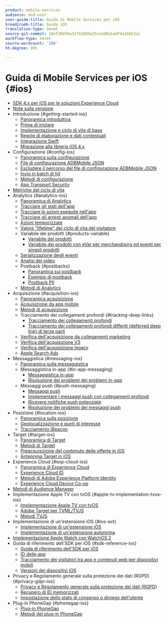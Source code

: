 ```yaml
---
product: mobile-services
audience: end-user
user-guide-title: Guida di Mobile Services per iOS
breadcrumb-title: Guida iOS
translation-type: tm+mt
source-git-commit: 18ef20df0a32741685e35cee98a1adf4a1b823a1
workflow-type: tm+mt
source-wordcount: '288'
ht-degree: 99%

---
```



# Guida di Mobile Services per iOS {#ios}

+ [SDK 4.x per iOS per le soluzioni Experience Cloud](overview.md)
+ [Note sulla versione](rel-notes.md)
+ Introduzione {#getting-started-ios}
   + [Panoramica introduttiva](getting-started/getting-started.md)
   + [Prima di iniziare](getting-started/requirements.md)
   + [Implementazione e ciclo di vita di base](getting-started/dev-qs.md)
   + [Regole di elaborazione e dati contestuali](getting-started/proc-rules.md)
   + [Integrazione Swift](getting-started/swift-integration.md)
   + [Migrazione alla libreria iOS 4.x](getting-started/migration-v3.md)
+ Configurazione {#config-ios}
   + [Panoramica sulla configurazione](configuration/configuration.md)
   + [File di configurazione ADBMobile JSON](configuration/json-config/json-config.md)
   + [Escludere il percorso del file di configurazione ADBMobile JSON](configuration/json-config/json-config-remote.md)
   + [Invio in batch di hit](configuration/hit-batching.md)
   + [Metodi di configurazione](configuration/sdk-methods.md)
   + [App Transport Security](configuration/app-transport-security.md)
+ [Metriche del ciclo di vita](metrics.md)
+ Analytics {#analytics-ios}
   + [Panoramica di Analytics](analytics-main/analytics-main.md)
   + [Tracciare gli stati dell&#39;app](analytics-main/states.md)
   + [Tracciare le azioni eseguite nell&#39;app](analytics-main/actions.md)
   + [Tracciare gli arresti anomali dell&#39;app](analytics-main/crashes.md)
   + [Azioni temporizzate](analytics-main/timed-actions.md)
   + [Valore &quot;lifetime&quot; del ciclo di vita del visitatore](analytics-main/lifetime-value.md)
   + Variabile dei prodotti {#products-variable}
      + [Variabile dei prodotti](analytics-main/products/products.md)
      + [Variabile dei prodotti con eVar per merchandising ed eventi per singoli prodotti](analytics-main/products/products-variable-evars-events.md)
   + [Serializzazione degli eventi](analytics-main/event-serialization.md)
   + [Analisi dei video](analytics-main/video-qs.md)
   + Postback {#postbacks}
      + [Panoramica sui postback](analytics-main/postback/postback.md)
      + [Esempio di postback](analytics-main/postback/postback-example.md)
      + [Postback PII](analytics-main/postback/c-pii-postbacks.md)
   + [Metodi di Analytics](analytics-main/analytics-methods.md)
+ Acquisizione {#acquisition-ios}
   + [Panoramica acquisizione](acquisition-main/acquisition-main.md)
   + [Acquisizione da app mobile](acquisition-main/acquisition.md)
   + [Metodi di acquisizione](acquisition-main/c-acquisition-methods.md)
   + Tracciamento dei collegamenti profondi {#tracking-deep-links}
      + [Tracciamento dei collegamenti profondi](acquisition-main/tracking-deep-links/tracking-deep-links.md)
      + [Tracciamento dei collegamenti profondi differiti (deferred deep link) di terze parti](acquisition-main/tracking-deep-links/c-tracking-3rd-party-deep-deferred-links.md)
   + [Verifica dell&#39;acquisizione da collegamenti marketing](acquisition-main/t-testing-marketing-link-acquisition.md)
   + [Verifica dell&#39;acquisizione V3](acquisition-main/t-testing-version-3-acquisition.md)
   + [Verifica dell&#39;acquisizione legacy](acquisition-main/t-testing-acquisition.md)
   + [Apple Search Ads](acquisition-main/c-apple-search-ads.md)
+ Messaggistica {#messaging-ios}
   + [Panoramica sulla messaggistica](messaging-main/messaging-main.md)
   + Messaggistica in-app {#in-app-messaging}
      + [Messaggistica in-app](messaging-main/messaging/messaging.md)
      + [Risoluzione dei problemi dei problemi in-app](messaging-main/messaging/in-apps-ts.md)
   + Messaggi push {#push-messaging}
      + [Messaggi push](messaging-main/push-messaging/push-messaging.md)
      + [Implementare i messaggi push con collegamenti profondi](messaging-main/push-messaging/t-mob-imp-push-deeplinking-ios-4x.md)
      + [Ricevere notifiche push potenziate](messaging-main/push-messaging/c-set-up-rich-push-notif-ios.md)
      + [Risoluzione dei problemi dei messaggi push](messaging-main/push-messaging/c-troubleshooting-push-messaging.md)
+ Posizione {#location-ios}
   + [Panoramica sulla posizione](location/location.md)
   + [Geolocalizzazione e punti di interesse](location/geo-poi.md)
   + [Tracciamento iBeacon](location/ibeacon.md)
+ Target {#target-ios}
   + [Panoramica di Target](target-main/target-main.md)
   + [Metodi di Target](target-main/c-target-methods.md)
   + [Preacquisizione del contenuto delle offerte in iOS](target-main/c-mob-target-prefetch-ios.md)
   + [Anteprima Target in iOS](target-main/c-mob-target-preview-ios.md)
+ Experience Cloud {#exp-cloud-ios}
   + [Panoramica di Experience Cloud](marketing-cloud/marketing-cloud.md)
   + [Experience Cloud ID](marketing-cloud/mcvid.md)
   + [Metodi di Adobe Experience Platform Identity](marketing-cloud/mc-methods.md)
   + [Experience Cloud Device Co-op](marketing-cloud/t-mob-mc-device-coop-ios-.md)
+ [Metodi di Audience Manager](amm/aam-methods.md)
+ Implementazione Apple TV con tvOS {#apple-tv-implementation-tvos-ios}
   + [Implementazione Apple TV con tvOS](apple-tv-implementation-tvos/apple-tv-implementation-tvos.md)
   + [Adobe Target per TVML/TVJS](apple-tv-implementation-tvos/target-for-tvml-tvjs.md)
   + [Metodi TVJS](apple-tv-implementation-tvos/tvjs-methods.md)
+ Implementazione di un&#39;estensione iOS {#ios-ext}
   + [Implementazione di un&#39;estensione iOS](ios-ext/ios-ext.md)
   + [Implementazione di un&#39;estensione autonoma](ios-ext/c-stand-alone-extension-implementation.md)
+ [Implementazione Apple Watch con WatchOS 2](apple-watch-implementation-watchkit.md)
+ Guida di riferimento dell&#39;SDK per iOS {#sdk-reference-ios}
   + [Guida di riferimento dell&#39;SDK per iOS](reference/reference.md)
   + [ID delle app](reference/app-ids.md)
   + [Tracciamento dei visitatori tra app e contenuti web per dispositivi mobili](reference/hybrid-app.md)
   + [Versioni dei dispositivi iOS](reference/device-versions.md)
+ Privacy e Regolamento generale sulla protezione dei dati (RGPD) {#privacy-gdpr-ios}
   + [Privacy e Regolamento generale sulla protezione dei dati (RGPD)](c-mob-privacy-gdpr-ios/c-mob-privacy-gdpr-ios.md)
   + [Recupero di ID memorizzati](c-mob-privacy-gdpr-ios/c-mob-gdpr-ret-stored-ids-ios.md)
   + [Impostazione dello stato di consenso o diniego dell&#39;utente](c-mob-privacy-gdpr-ios/privacy.md)
+ Plug-in PhoneGap {#phonegap-ios}
   + [Plug-in PhoneGap](phonegap/phonegap.md)
   + [Metodi del plug-in PhoneGap](phonegap/phonegap-methods.md)
